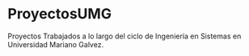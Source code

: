 # ProyectosUMG
Proyectos Trabajados a lo largo del ciclo de Ingeniería en Sistemas en Universidad Mariano Galvez.

